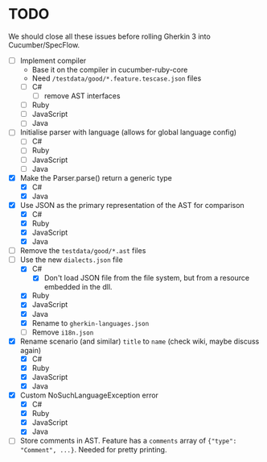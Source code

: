 # TODO

We should close all these issues before rolling Gherkin 3 into Cucumber/SpecFlow.

- [ ] Implement compiler
  - Base it on the compiler in cucumber-ruby-core
  - Need `/testdata/good/*.feature.tescase.json` files
  - [ ] C#
    - [ ] remove AST interfaces
  - [ ] Ruby
  - [ ] JavaScript
  - [ ] Java
- [ ] Initialise parser with language (allows for global language config)
  - [ ] C#
  - [ ] Ruby
  - [ ] JavaScript
  - [ ] Java
- [x] Make the Parser.parse() return a generic type
  - [x] C#
  - [x] Java
- [x] Use JSON as the primary representation of the AST for comparison
  - [x] C#
  - [x] Ruby
  - [x] JavaScript
  - [x] Java
- [ ] Remove the `testdata/good/*.ast` files
- [ ] Use the new `dialects.json` file
  - [x] C#
    - [x] Don't load JSON file from the file system, but from a resource embedded in the dll.
  - [x] Ruby
  - [x] JavaScript
  - [x] Java
  - [x] Rename to `gherkin-languages.json`
  - [ ] Remove `i18n.json`
- [x] Rename scenario (and similar) `title` to `name` (check wiki, maybe discuss again)
  - [x] C#
  - [x] Ruby
  - [x] JavaScript
  - [x] Java
- [x] Custom NoSuchLanguageException error
  - [x] C#
  - [x] Ruby
  - [x] JavaScript
  - [x] Java
- [ ] Store comments in AST. Feature has a `comments` array of `{"type": "Comment", ...}`. Needed for pretty printing.
